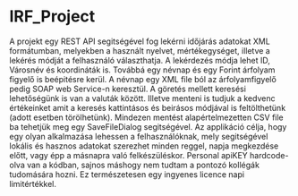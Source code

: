 # IRF_Project
A projekt egy REST API segitségével fog lekérni időjárás adatokat XML formátumban, melyekben a használt nyelvet, mértékegységet, illetve a lekérés módját a felhasználó választhatja. A lekérdezés módja lehet ID, Városnév és koordináták is. 
Továbbá egy névnap és egy Forint árfolyam figyelő is beépitésre kerül. A névnap egy XML file ból az árfolyamfigyelő pedig SOAP web Service-n keresztül. A göretés mellett keresési lehetőségünk is van a valuták között. Illetve menteni is tudjuk a kedvenc értékeinket amit a keresés kattintásos és beirásos módjával is feltölthetünk (adott esetben törölhetünk). Mindezen mentést alapértelmezetten CSV file ba tehetjük meg egy SaveFileDialog segitségével.
Az applikáció célja, hogy egy olyan alkalmazása lehessen a felhasználóknak, mely segitségével lokális és hasznos adatokat szerezhet minden reggel, napja megkezdése előtt, vagy épp a másnapra való felkészüléskor.
Personal apiKEY hardcode-olva van a kódban, sajnos máshogy nem tudtam a pontozó kollégák tudomására hozni. Ez természetesen egy ingyenes licence napi limitértékkel.
